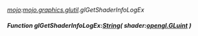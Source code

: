 _[mojo](../../modules/mojo/mojo-module.md):[mojo.graphics.glutil](../../modules/mojo/mojo-graphics-glutil.md).glGetShaderInfoLogEx_
##### Function glGetShaderInfoLogEx:[String](../../modules/wonkey/wonkey-types-string.md)( shader:[opengl.GLuint](../../modules/opengl/opengl-gluint.md) )
